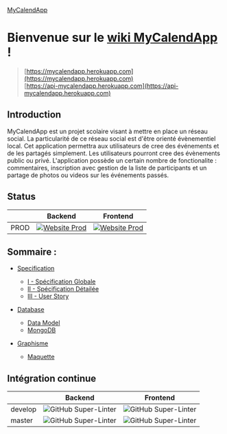 [MyCalendApp](./README.md)

# Bienvenue sur le [wiki MyCalendApp](https://mycalendapp.github.io/Wiki/) !

> [https://mycalendapp.herokuapp.com](https://mycalendapp.herokuapp.com)  
> [https://api-mycalendapp.herokuapp.com](https://api-mycalendapp.herokuapp.com)


## Introduction

MyCalendApp est un projet scolaire visant à mettre en place un réseau social. 
La particularité de ce réseau social est d'être orienté évènementiel local.
Cet application permettra aux utilisateurs de cree des événements et de les partagés simplement.
Les utilisateurs pourront cree des évènements public ou privé. 
L'application possède un certain nombre de fonctionalite : commentaires, inscription avec gestion de la liste de participants et un partage de photos ou videos sur les événements passés.


## Status

|          |      Backend      |  Frontend |
|----------|:-------------:|:------:|
|PROD|[![Website Prod](https://img.shields.io/website-up-down-green-red/http/api-mycalendapp.herokuapp.com/ping)](https://api-mycalendapp.herokuapp.com/ping)|[![Website Prod](https://img.shields.io/website-up-down-green-red/http/mycalendapp.herokuapp.com/)](https://mycalendapp.herokuapp.com)|


## Sommaire :

- [Specification](./specification/specification.md) 
    - [I - Spécification Globale](./specification/global.md)
    - [II - Spécification Détailée](./specification/detailed.md)
    - [III - User Story](./specification/user_stories.md)

- [Database](./database/database.md)
    - [Data Model](./database/model.md)
    - [MongoDB](./database/mongodb.md)
    
- [Graphisme](./graphisme/graphisme.md)
    - [Maquette](./graphisme/maquette.md)


## Intégration continue

|          |      Backend      |  Frontend |
|----------|:-------------:|:------:|
| develop | ![GitHub Super-Linter](https://github.com/MyCalendApp/backend/workflows/Continuous%20Integration/badge.svg?branch=develop)| ![GitHub Super-Linter](https://github.com/MyCalendApp/frontend/workflows/Continuous%20Integration/badge.svg?branch=develop) |
| master | ![GitHub Super-Linter](https://github.com/MyCalendApp/backend/workflows/Continuous%20Integration/badge.svg?branch=master)| ![GitHub Super-Linter](https://github.com/MyCalendApp/frontend/workflows/Continuous%20Integration/badge.svg?branch=master) |
